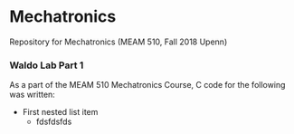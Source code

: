 # Mechatronics
Repository for Mechatronics (MEAM 510, Fall 2018 Upenn)

### Waldo Lab Part 1  ###

As a part of the MEAM 510 Mechatronics Course, C code for the following was written:
- First nested list item
     - fdsfdsfds   

